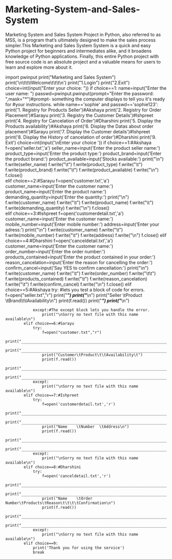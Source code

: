 # Marketing-System-and-Sales-System
Marketing System and Sales System Project in Python, also referred to as MSS, is a program that’s ultimately designed to make the sales process simpler.This Marketing and Sales System System is a quick and easy Python project for beginners and intermediates alike, and it broadens knowledge of Python applications. Finally, this entire Python project with free source code is an absolute project and a valuable means for users to learn and explore more about it.



import pwinput
print("Marketing and Sales System")
print('\n\t\t\tWelcome\t\t\t\n')
print("1.Login")
print("2.Exit")
choice=int(input("Enter your choice: "))
if choice==1:
    name=input("Enter the user name: ")
    passwd=pwinput.pwinput(prompt="Enter the password: ",mask="*")#prompt- something the computer displays to tell you it's ready for
    #your instructions.
    while name=='sophie' and passwd=='sophie123':
            print('1. Registry for Products Seller')#Akshaya
            print('2. Registry for Order Placement')#Sarayu
            print('3. Registry the Customer Details')#Ishpreet
            print('4. Registry for Cancelation of Order')#Dharshini
            print('5. Display the Products availability')#Akshaya
            print('6. Display the Datas about order placement')#Sarayu
            print('7. Display the Customer details')#Ishpreet
            print('8. Display the History of cancelation of order')#Dharshini
            print('9. Exit')
            choice=int(input('\nEnter your choice '))
            if choice==1:#Akshaya
                f=open('seller.txt','a')
                seller_name=input('Enter the product seller name:')
                product_type=input('Enter the product type:')
                product_brand=input('Enter the product brand:')
                product_available=input('Stocks available:')
                print("\n")
                f.write(seller_name)
                f.write("\t")
                f.write(product_type)
                f.write("\t")
                f.write(product_brand)
                f.write("\t")
                f.write(product_available)
                f.write("\n")
                f.close()  
            elif choice==2:#Sarayu
                f=open('customer.txt','a')
                customer_name=input('Enter the customer name:')
                product_name=input('Enter the product name:')
                demanding_quantity=input('Enter the quantity:')
                print("\n")
                f.write(customer_name)
                f.write("\t")
                f.write(product_name)
                f.write("\t")
                f.write(demanding_quantity)
                f.write("\n")
                f.close()  
            elif choice==3:#Ishpreet
                f=open('customerdetail.txt','a')
                customer_name=input('Enter the customer name:')
                mobile_number=input('Enter mobile number:')
                address=input('Enter your adress:')
                print("\n")
                f.write(customer_name)
                f.write("\t")
                f.write(mobile_number)
                f.write("\t")
                f.write(address)
                f.write("\n")
                f.close()
            elif choice==4:#Dharshini
                f=open('canceldetail.txt','a')
                customer_name=input('Enter the customer name:')
                order_number=input('Enter the order number:')
                products_contained=input('Enter the product contained in your order:')
                reason_cancelation=input('Enter the reason for cancelling the order:')
                confirm_cancel=input('Say YES to confirm cancellation:')
                print("\n")
                f.write(customer_name)
                f.write("\t")
                f.write(order_number)
                f.write("\t\t")
                f.write(products_contained)
                f.write("\t")
                f.write(reason_cancelation)
                f.write("\t")
                f.write(confirm_cancel)
                f.write("\n")
                f.close()
            elif choice==5:#Akshaya
                try: #lets you test a block of code for errors.
                    f=open("seller.txt","r")
                    print("_______________________________________________________________________________________________")
                    print("_______________________________________________________________________________________________\n")
                    print("Seller  \tProduct \tBrand\t\tAvailability\n")
                    print(f.read())
                    print("_______________________________________________________________________________________________")
                    print("_______________________________________________________________________________________________\n")
                    
                except:#The except block lets you handle the error.
                    print("\nSorry no text file with this name available\n")
            elif choice==6:#Sarayu
                try:
                    f=open("customer.txt","r")
                    print("_______________________________________________________________________________________________")
                    print("_______________________________________________________________________________________________\n")
                    print("Customer\tProduct\t\tAvailability\t")
                    print(f.read())
                    print("_______________________________________________________________________________________________")
                    print("_______________________________________________________________________________________________\n") 
                except:
                    print("\nSorry no text file with this name available\n")
            elif choice==7:#Ishpreet
                try:
                    f=open('customerdetail.txt','r')
                    print("_______________________________________________________________________________________________")
                    print("_______________________________________________________________________________________________\n")
                    print("Name    \tNumber  \tAddress\n")
                    print(f.read())
                    print("_______________________________________________________________________________________________")
                    print("_______________________________________________________________________________________________\n")
                except:
                    print("\nSorry no text file with this name available\n")
            elif choice==8:#Dharshini
                try:
                    f=open('canceldetail.txt','r')
                    print("_______________________________________________________________________________________________")
                    print("_______________________________________________________________________________________________\n")
                    print("Name    \tOrder Number\tProducts\tReason\t\t\t\tConfirmation\n")
                    print(f.read())
                    print("_______________________________________________________________________________________________")
                    print("_______________________________________________________________________________________________\n")
                except:
                    print("\nSorry no text file with this name available\n")
            elif choice==9:
                print('Thank you for using the service')
                break
